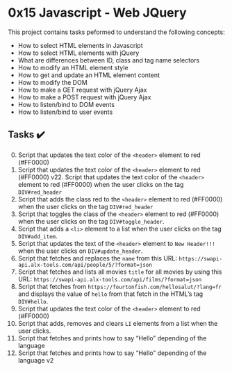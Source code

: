 # 0x15 Javascript - Web JQuery

This project contains tasks peformed to understand the following concepts:

- How to select HTML elements in Javascript
- How to select HTML elements with jQuery
- What are differences between ID, class and tag name selectors
- How to modify an HTML element style
- How to get and update an HTML element content
- How to modify the DOM
- How to make a GET request with jQuery Ajax
- How to make a POST request with jQuery Ajax
- How to listen/bind to DOM events
- How to listen/bind to user events

## Tasks :heavy_check_mark:

0. Script that updates the text color of the `<header>` element to red (#FF0000)
1. Script that updates the text color of the `<header>` element to red (#FF0000) v22. Script that updates the text color of the `<header>` element to red (#FF0000) when the user clicks on the tag `DIV#red_header`
3. Script that adds the class red to the `<header>` element to red (#FF0000) when the user clicks on the tag `DIV#red_header`
4. Script that toggles the class of the `<header>` element to red (#FF0000) when the user clicks on the tag `DIV#toggle_header`.
5. Script that adds a `<li>` element to a list when the user clicks on the tag `DIV#add_item`.
6. Script that updates the text of the `<header>` element to `New Header!!!` when the user clicks on `DIV#update_header`.
7. Script that fetches and replaces the `name` from this URL: `https://swapi-api.alx-tools.com/api/people/5/?format=json`
8. Script that fetches and lists all movies `title` for all movies by using this URL: `https://swapi-api.alx-tools.com/api/films/?format=json`
9. Script that fetches from `https://fourtonfish.com/hellosalut/?lang=fr` and displays the value of `hello` from that fetch in the HTML’s tag `DIV#hello`.
10. Script that updates the text color of the `<header>` element to red (#FF0000)
11. Script that adds, removes and clears `LI` elements from a list when the user clicks.
12. Script that fetches and prints how to say “Hello” depending of the language
13. Script that fetches and prints how to say “Hello” depending of the language v2
